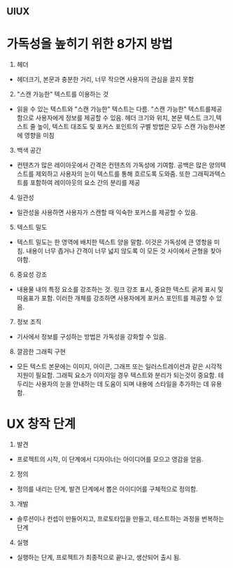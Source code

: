 ## UIUX


# 가독성을 높히기 위한 8가지 방법

1. 헤더 

- 헤더크기, 본문과 충분한 거리, 너무 작으면 사용자의 관심을 끌지 못함

2. "스캔 가능한" 텍스트를 이용하는 것 

- 읽을 수 있는 텍스트와 "스캔 가능한" 텍스트는 다름. "스캔 가능한" 텍스트를제공함으로    사용자에게 정보를 제공할 수 있음. 헤더 크기와 위치, 본문 텍스트 크기,텍스트 줄 높이,    텍스트 대조도 및 포커스 포인트의 구별 방법은 모두 스캔 가능한사본에 영향을 미침

3. 백색 공간 

- 컨텐츠가 많은 레이아웃에서 간격은 컨텐츠의 가독성에 기여함. 공백은 많은 양의텍스트를 제외하고 사용자의 눈이 텍스트를 통해 흐르도록 도와줌. 또한 그래픽과텍스트를 포함하여 레이아웃의 요소 간의 분리를 제공

4. 일관성 

- 일관성을 사용하면 사용자가 스캔할 때 익숙한 포커스를 제공할 수 있음.

5. 텍스트 밀도

- 텍스트 밀도는 한 영역에 배치한 텍스트 양을 말함. 이것은 가독성에 큰 영항을 미침.
내용이 너무 좁거나 간격이 너무 넓지 않도록 이 모든 것 사이에서 균형을 찾아야함.

6. 중요성 강조

- 내용물 내의 특정 요소를 강조하는 것. 링크 강조 표시, 중요한 텍스트 굵게 표시 및 따옴표가 포함. 이러한 개체를 강조하면 사용자에게 포커스 포인트를 제공할 수 있음.

7. 정보 조직

- 기사에서 정보를 구성하는 방법은 가독성을 강화할 수 있음.

8. 깔끔한 그래픽 구현

- 모든 텍스트 본문에는 이미지, 아이콘, 그래프 또는 일러스트레이션과 같은 시각적 지원이 필요함. 그래픽 요소가 이미지일 경우 텍스트와 분리가 되는것이 중요함. 테두리는 사용자의 눈을 안내하는 데 도움이 되며 내용에 스타일을 추가하는 데 유용함. 

# UX 창작 단계

1. 발견
- 프로젝트의 시작, 이 단계에서 디자이너는 아이디어를 모으고 영감을 얻음.

2. 정의

- 정의를 내리는 단계, 발견 단계에서 뽑은 아이디어를 구체적으로 정의함.

3. 개발

- 솔루션이나 컨셉이 만들어지고, 프로토타입을 만들고, 테스트하는 과정을 번복하는 단계

4. 실행

- 실행하는 단계, 프로젝트가 최종적으로 끝나고, 생산되어 출시 됨.